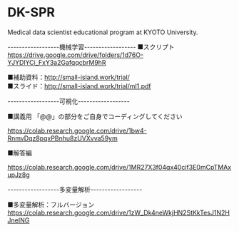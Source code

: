 # DK-SPR
Medical data scientist educational program at KYOTO University.<br>

------------------機械学習------------------
■スクリプト<br>
https://drive.google.com/drive/folders/1d76O-YJYDlYCi_FxY3a2GafqqcbrM9hR<br>

■補助資料：http://small-island.work/trial/<br>
■スライド：http://small-island.work/trial/ml1.pdf<br>



------------------可視化------------------

■講義用    「@@」の部分をご自身でコーディングしてください

https://colab.research.google.com/drive/1bw4-RnmvDqz8pqxPBnhu8zUVXvva59ym


■解答編

https://colab.research.google.com/drive/1MR27X3f04qx40cif3E0mCpTMAxupJz8g

------------------多変量解析------------------

■多変量解析：フルバージョン　　　　　　　　
https://colab.research.google.com/drive/1zW_Dk4neWkjHN2StKkTesJ1N2HJneING

